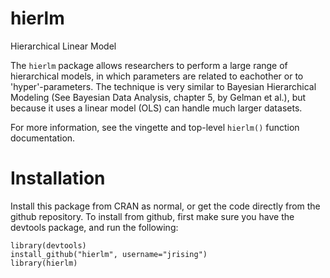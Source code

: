 # hierlm
Hierarchical Linear Model

The `hierlm` package allows researchers to perform a large range of
hierarchical models, in which parameters are related to eachother or
to 'hyper'-parameters.  The technique is very similar to Bayesian
Hierarchical Modeling (See Bayesian Data Analysis, chapter 5, by
Gelman et al.), but because it uses a linear model (OLS) can handle
much larger datasets.

For more information, see the vingette and top-level `hierlm()`
function documentation.

# Installation

Install this package from CRAN as normal, or get the code directly from the github repository.  To install from github, first make sure you have the devtools package, and run the following:
```
library(devtools)
install_github("hierlm", username="jrising")
library(hierlm)
```
